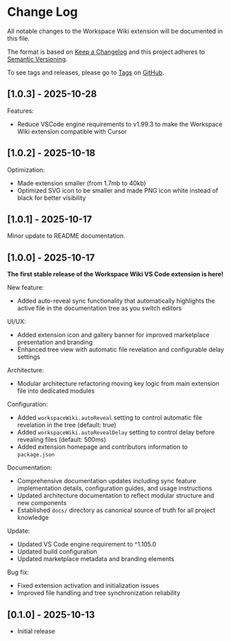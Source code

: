 # Change Log

All notable changes to the Workspace Wiki extension will be documented in this file.

The format is based on [Keep a Changelog](http://keepachangelog.com/) and this project adheres to [Semantic Versioning](http://semver.org/).

To see tags and releases, please go to [Tags](https://github.com/AlexJSully/workspace-wiki/tags) on [GitHub](https://github.com/AlexJSully/workspace-wiki).

## [1.0.3] - 2025-10-28

Features:

- Reduce VSCode engine requirements to v1.99.3 to make the Workspace Wiki extension compatible with Cursor

## [1.0.2] - 2025-10-18

Optimization:

- Made extension smaller (from 1.7mb to 40kb)
- Optimized SVG icon to be smaller and made PNG icon white instead of black for better visibility

## [1.0.1] - 2025-10-17

Minor update to README documentation.

## [1.0.0] - 2025-10-17

**The first stable release of the Workspace Wiki VS Code extension is here!**

New feature:

- Added auto-reveal sync functionality that automatically highlights the active file in the documentation tree as you switch editors

UI/UX:

- Added extension icon and gallery banner for improved marketplace presentation and branding
- Enhanced tree view with automatic file revelation and configurable delay settings

Architecture:

- Modular architecture refactoring moving key logic from main extension file into dedicated modules

Configuration:

- Added `workspaceWiki.autoReveal` setting to control automatic file revelation in the tree (default: true)
- Added `workspaceWiki.autoRevealDelay` setting to control delay before revealing files (default: 500ms)
- Added extension homepage and contributors information to `package.json`

Documentation:

- Comprehensive documentation updates including sync feature implementation details, configuration guides, and usage instructions
- Updated architecture documentation to reflect modular structure and new components
- Established `docs/` directory as canonical source of truth for all project knowledge

Update:

- Updated VS Code engine requirement to ^1.105.0
- Updated build configuration
- Updated marketplace metadata and branding elements

Bug fix:

- Fixed extension activation and initialization issues
- Improved file handling and tree synchronization reliability

## [0.1.0] - 2025-10-13

- Initial release

